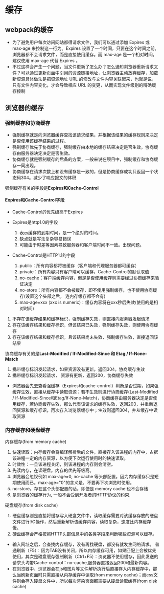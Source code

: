 # 缓存

## webpack的缓存

* 为了避免用户每次访问网站都得请求文件，我们可以通过添加 Expires 或 max-age 来控制这一行为。Expires 设置了一个时间，只要在这个时间之前，浏览器都不会请求文件，而是直接使用缓存。而 max-age 是一个相对时间，建议使用 max-age 代替 Expires 。
* 不过这样会产生一个问题，当文件更新了怎么办？怎么通知浏览器重新请求文件？可以通过更新页面中引用的资源链接地址，让浏览器主动放弃缓存，加载新资源具体做法是把资源地址 URL 的修改与文件内容关联起来，也就是说，只有文件内容变化，才会导致相应 URL 的变更，从而实现文件级别的精确缓存控制

## 浏览器的缓存

### 强制缓存和协商缓存

* 强制缓存就是向浏览器缓存查找该请求结果，并根据该结果的缓存规则来决定是否使用该缓存结果的过程。
* 强制缓存优先于协商缓存，强制缓存由本地的缓存结果决定是否生效，协商缓存由服务器决定决定是否生效。
* 协商缓存就是强制缓存的后备的方案，一般来说在项目中，强制缓存和协商缓存一同出现。
* 协商缓存在请求次数上和没有缓存是一致的，但是协商缓存成功只返回一个状态码304。减少了响应报文的体积

强制缓存有关的字段是**Expires和Cache-Control**

#### Expires和Cache-Control字段

* Cache-Control的优先级高于Expires

* Expires是http1.0的字段

  1. 表示缓存的到期时间，是一个绝对的时间。
  2. 缺点就是写法复杂容易错误
  3. 可能由于时差等因素导致服务器和客户端时间不一致。出现问题。

* Cache-Control是HTTP1.1的字段

  1. public：所有内容都将被缓存（客户端和代理服务器都可缓存）
  2. private：所有内容只有客户端可以缓存，Cache-Control的默认取值
  3. no-cache：客户端缓存内容，但是是否使用缓存则需要经过协商缓存来验证决定
  4. no-store：所有内容都不会被缓存，即不使用强制缓存，也不使用协商缓存(设置这个头部之后， 连内存缓存都不会有)
  5. max-age=xxx (xxx is numeric)：缓存内容将在xxx秒后失效(使用的是相对时间)

1. 不存在该缓存结果和缓存标识，强制缓存失效，则直接向服务器发起请求
2. 存在该缓存结果和缓存标识，但该结果已失效，强制缓存失效，则使用协商缓存
3. 存在该缓存结果和缓存标识，且该结果尚未失效，强制缓存生效，直接返回该结果

协商缓存有关的是**Last-Modified / If-Modified-Since 和 Etag / If-None-Match**

  1. 携带缓存标识发起请求，如果资源没有更新，返回304，协商缓存生效
  2. 携带缓存标识发起请求， 资源有更新，返回200，协商缓存失效

* 浏览器会先去查看强缓存（Expires和cache-control）判断是否过期，如果强缓存生效，直接从缓存中读取资源；若不生效则进行协商缓存(Last-Modified / If-Modified-Since和Etag/If-None-Match)，协商缓存由服务器决定是否使用缓存，若协商缓存失效，那么代表该请求的缓存失效，返回200，并重新返回资源和缓存标识，再次存入浏览器缓存中；生效则返回304，并从缓存中读取资源

### 内存缓存和硬盘缓存

内存缓存(from memory cache)

  1. 快速读取：内存缓存会将编译解析后的文件，直接存入该进程的内存中，占据该进程一定的内存资源，以方便下次运行使用时的快速读取。
  2. 时效性：一旦该进程关闭，则该进程的内存则会清空。
  3. 先读内存，在读硬盘。内存的优先等级高。
  4. 浏览器会忽视例如 max-age=0, no-cache 等头部配置。因为内存缓存只是短期使用而已。max-age="0"的含义是，不要再下次浏览时使用。
  5. no-store。存在这个头部配置的话，即便是 memory cache 也不会存储
  6. 是浏览器的缓存行为, 一般不会受到开发者的HTTP协议的约束.

硬盘缓存(from disk cache)

  1. 硬盘缓存则是直接将缓存写入硬盘文件中，读取缓存需要对该缓存存放的硬盘文件进行I/O操作，然后重新解析该缓存内容，读取复杂，速度比内存缓存慢。
  2. 硬盘缓存会严格按照HTTP头部信息中的各类字段来判断哪些资源可以缓存。

* 输入网址之后，会查找内存缓存，没有再找硬盘，都没有就发生网络请求。
普通刷新（F5）：因为TAB没有关闭，所以内存缓存可用，如果匹配上会被优先使用，其次是磁盘缓存强制刷新（Ctrl+F5）：浏览器不使用缓存，因此发送的请求头均带Cache-control：no-cache,服务器直接返回200和最新内容。
* 在浏览器中，浏览器会在js和图片等文件解析执行后直接存入内存缓存中，那么当刷新页面时只需直接从内存缓存中读取(from memory cache)；而css文件则会存入硬盘文件中，所以每次渲染页面都需要从硬盘读取缓存(from disk cache)
